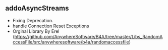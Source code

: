 ## addoAsyncStreams
- Fixing Deprecation. 
- handle Connection Reset Exceptions
- Orginal Library By Erel (https://github.com/AnywhereSoftware/B4A/tree/master/Libs_RandomAccessFile/src/anywheresoftware/b4a/randomaccessfile)
